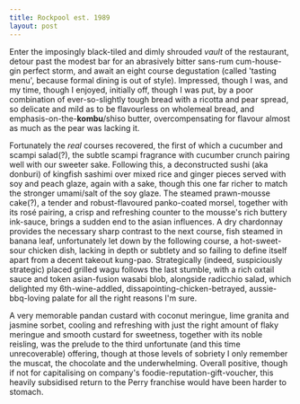 ```yaml
---
title: Rockpool est. 1989
layout: post
---
```


Enter the imposingly black-tiled and dimly shrouded _vault_ of the restaurant, detour past the modest bar for an abrasively bitter sans-rum cum-house-gin perfect storm, and await an eight course degustation (called 'tasting menu', because formal dining is out of style).
Impressed, though I was, and my time, though I enjoyed, initially off, though I was put, by a poor combination of ever-so-slightly tough bread with a ricotta and pear spread, so delicate and mild as to be flavourless on wholemeal bread, and emphasis-on-the-**kombu**/shiso butter, overcompensating for flavour almost as much as the pear was lacking it.

Fortunately the _real_ courses recovered, the first of which a cucumber and scampi salad(?), the subtle scampi fragrance with cucumber crunch pairing well with our sweeter sake.
Following this, a deconstructed sushi (aka donburi) of kingfish sashimi over mixed rice and ginger pieces served with soy and peach glaze, again with a sake, though this one far richer to match the stronger umami/salt of the soy glaze.
The steamed prawn-mousse cake(?), a tender and robust-flavoured panko-coated morsel, together with its rosé pairing, a crisp and refreshing counter to the mousse's rich buttery ink-sauce, brings a sudden end to the asian influences.
A dry chardonnay provides the necessary sharp contrast to the next course, fish steamed in banana leaf, unfortunately let down by the following course, a hot-sweet-sour chicken dish, lacking in depth or subtlety and so failing to define itself apart from a decent takeout kung-pao.
Strategically (indeed, suspiciously strategic) placed grilled wagu follows the last stumble, with a rich oxtail sauce and token asian-fusion wasabi blob, alongside radicchio salad, which delighted my 6th-wine-addled, dissapointing-chicken-betrayed, aussie-bbq-loving palate for all the right reasons I'm sure.

A very memorable pandan custard with coconut meringue, lime granita and jasmine sorbet, cooling and refreshing with just the right amount of flaky meringue and smooth custard for sweetness, together with its noble reisling, was the prelude to the third unfortunate (and this time unrecoverable) offering, though at those levels of sobriety I only remember the muscat, the chocolate and the underwhelming.
Overall positive, though if not for capitalising on company's foodie-reputation-gift-voucher, this heavily subsidised return to the Perry franchise would have been harder to stomach.

